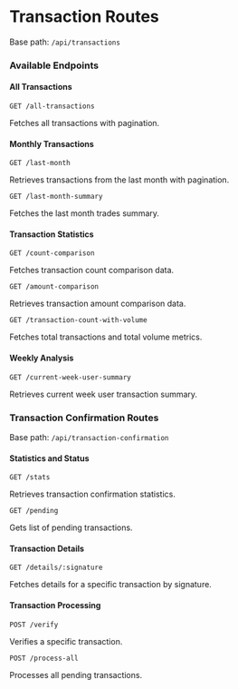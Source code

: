 # Transaction Routes

Base path: `/api/transactions`

### Available Endpoints

#### All Transactions

```http
GET /all-transactions
```

Fetches all transactions with pagination.

#### Monthly Transactions

```http
GET /last-month
```

Retrieves transactions from the last month with pagination.

```http
GET /last-month-summary
```

Fetches the last month trades summary.

#### Transaction Statistics

```http
GET /count-comparison
```

Fetches transaction count comparison data.

```http
GET /amount-comparison
```

Retrieves transaction amount comparison data.

```http
GET /transaction-count-with-volume
```

Fetches total transactions and total volume metrics.

#### Weekly Analysis

```http
GET /current-week-user-summary
```

Retrieves current week user transaction summary.

### Transaction Confirmation Routes

Base path: `/api/transaction-confirmation`

#### Statistics and Status

```http
GET /stats
```

Retrieves transaction confirmation statistics.

```http
GET /pending
```

Gets list of pending transactions.

#### Transaction Details

```http
GET /details/:signature
```

Fetches details for a specific transaction by signature.

#### Transaction Processing

```http
POST /verify
```

Verifies a specific transaction.

```http
POST /process-all
```

Processes all pending transactions.
